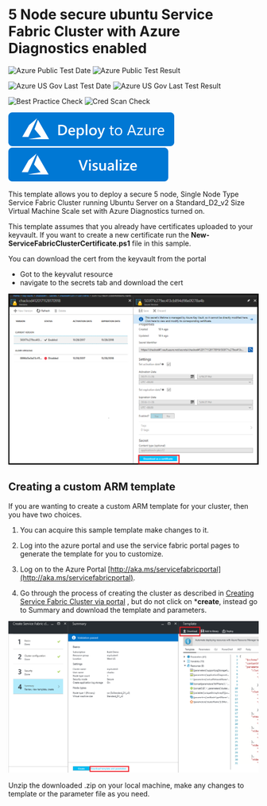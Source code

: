 # 5 Node secure ubuntu Service Fabric Cluster with Azure Diagnostics enabled

![Azure Public Test Date](https://azurequickstartsservice.blob.core.windows.net/badges/5-VM-Ubuntu-1-NodeTypes-Secure/PublicLastTestDate.svg)
![Azure Public Test Result](https://azurequickstartsservice.blob.core.windows.net/badges/5-VM-Ubuntu-1-NodeTypes-Secure/PublicDeployment.svg)

![Azure US Gov Last Test Date](https://azurequickstartsservice.blob.core.windows.net/badges/5-VM-Ubuntu-1-NodeTypes-Secure/FairfaxLastTestDate.svg)
![Azure US Gov Last Test Result](https://azurequickstartsservice.blob.core.windows.net/badges/5-VM-Ubuntu-1-NodeTypes-Secure/FairfaxDeployment.svg)

![Best Practice Check](https://azurequickstartsservice.blob.core.windows.net/badges/5-VM-Ubuntu-1-NodeTypes-Secure/BestPracticeResult.svg)
![Cred Scan Check](https://azurequickstartsservice.blob.core.windows.net/badges/5-VM-Ubuntu-1-NodeTypes-Secure/CredScanResult.svg)

[![Deploy to Azure](https://raw.githubusercontent.com/Azure/azure-quickstart-templates/master/1-CONTRIBUTION-GUIDE/images/deploytoazure.svg?sanitize=true)](https://portal.azure.com/#create/Microsoft.Template/uri/https%3a%2f%2fraw.githubusercontent.com%2fAzure%2fazure-quickstart-templates%2fmaster%2f5-VM-Ubuntu-1-NodeTypes-Secure%2fazuredeploy.json)
[![Visualize](https://raw.githubusercontent.com/Azure/azure-quickstart-templates/master/1-CONTRIBUTION-GUIDE/images/visualizebutton.svg?sanitize=true)](http://armviz.io/#/?load=https%3a%2f%2fraw.githubusercontent.com%2fAzure%2fazure-quickstart-templates%2fmaster%2f5-VM-Ubuntu-1-NodeTypes-Secure%2fazuredeploy.json)

This template allows you to deploy a secure 5 node, Single Node Type Service Fabric Cluster running Ubuntu Server on a Standard_D2_v2 Size Virtual Machine Scale set with Azure Diagnostics turned on. 

This template assumes that you already have certificates uploaded to your keyvault.  If you want to create a new certificate run the **New-ServiceFabricClusterCertificate.ps1** file in this sample.  

You can download the cert from the keyvault from the portal 
- Got to the keyvalut resource
- navigate to the secrets tab and download the cert

![DownloadCert]

## Creating a custom ARM template

If you are wanting to create a custom ARM template for your cluster, then you have two choices.

1. You can acquire this sample template make changes to it. 
2. Log into the azure portal and use the service fabric portal pages to generate the template for you to customize.
  1. Log on to the Azure Portal [http://aka.ms/servicefabricportal](http://aka.ms/servicefabricportal).

  2. Go through the process of creating the cluster as described in [Creating Service Fabric Cluster via portal](https://docs.microsoft.com/azure/service-fabric/service-fabric-cluster-creation-via-portal) , but do not click on ***create**, instead go to Summary and download the template and parameters.

 ![DownloadTemplate]

Unzip the downloaded .zip on your local machine, make any changes to template or the parameter file as you need.

<!--Image references-->
[DownloadTemplate]: ./DownloadTemplate.png
[DownloadCert]: ./DownloadCert.PNG


